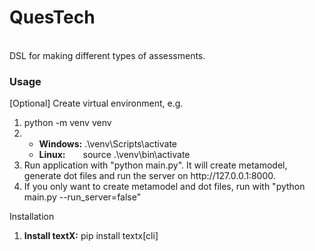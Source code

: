 <h1>QuesTech</h1>
<br/>
<span>DSL for making different types of assessments.</span>
<br/>
<h3>Usage</h3>
[Optional] Create virtual environment,
e.g.
<ol>
    <li>python -m venv venv</li>
    <li>
        <ul>
            <li><b>Windows:</b> .\venv\Scripts\activate</li>
            <li><b>Linux:</b>&emsp;&emsp;source .\venv\bin\activate</li>
        </ul>
    </li>
    <li>Run application with "python main.py". It will create metamodel, generate dot files and run the server on http://127.0.0.1:8000.</li>
    <li>If you only want to create metamodel and dot files, run with "python main.py --run_server=false"</li>
</ol>
Installation
<ol>
  <li>
     <b>Install textX:</b> pip install textx[cli]
  </li>
</ol>
<br/>

